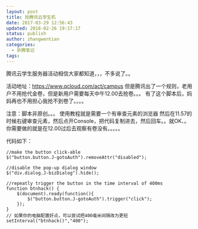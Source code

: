 ```yaml
---
layout: post
title: 抢腾讯云学生机
date: 2017-03-29 12:56:43
updated: 2018-02-26 19:17:17
status: publish
author: zhangwentian
categories: 
  - 折腾笔记
tags: 
---
```



腾讯云学生服务器活动相信大家都知道，，，不多说了。。 

活动地址：https://www.qcloud.com/act/campus 但是腾讯出了一个规则，老用户不用抢代金卷，但是新用户需要每天中午12.00去抢卷。。。 有了这个脚本后，妈妈再也不用担心我抢不到卷了。。。。 

注意：脚本非原创。。。 使用教程就是需要一个有审查元素的浏览器 然后在11.57的时候右键审查元素，然后点开Console，把代码复制进去，然后回车。。就OK、。 你需要做的就是在12.00过后去观察有卷没有。。。。。 

代码如下：

```
//make the button click-able
$("button.button.J-gotoAuth").removeAttr("disabled");

//disable the pop-up dialog window
$("div.dialog.J-bizDialog").hide();

//repeatly trigger the button in the time interval of 400ms
function btnhack() {
    $(document).ready(function(){
        $("button.button.J-gotoAuth").trigger("click");
    });
}
// 如果你的电脑配置好点，可以尝试把400毫米间隔改为更短
setInterval("btnhack()","400");
```